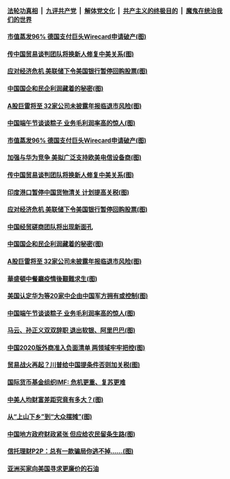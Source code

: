 

####  [法轮功真相](../../../../basic/blob/master/README.md?t=06270331) &nbsp;|&nbsp; [九评共产党](../../../../9ping.md/blob/master/README.md?t=06270331) &nbsp;|&nbsp; [解体党文化](../../../../jtdwh.md/blob/master/README.md?t=06270331)  &nbsp;|&nbsp; [共产主义的终极目的](../../../../gczydzjmd.md/blob/master/README.md?t=06270331) &nbsp;|&nbsp; [魔鬼在统治我们的世界](../../../../mgztzwmdsj.md/blob/master/README.md?t=06270331) 

#### [市值蒸发96% 德国支付巨头Wirecard申请破产(图)](../pages/p5/937805.md?t=06270331) 

#### [传中国贸易谈判团队将换新人修复中美关系(图)](../pages/p5/937793.md?t=06270331) 

#### [应对经济危机 美联储下令美国银行暂停回购股票(图)](../pages/p5/937760.md?t=06270331) 

#### [中国国企和民企利润藏着的秘密(图)](../pages/p5/937711.md?t=06270331) 

#### [A股巨雷将至 32家公司未披露年报临退市风险(图)](../pages/p5/937727.md?t=06270331) 

#### [中国端午节谈谈粽子 业务毛利润率高的惊人(图)](../pages/p5/937695.md?t=06270331) 

#### [市值蒸发96% 德国支付巨头Wirecard申请破产(图)](../pages/p5/937805.md?t=06270331) 

#### [加强与华为竞争 美拟广泛支持欧美电信设备商(图)](../pages/p5/937802.md?t=06270331) 

#### [传中国贸易谈判团队将换新人修复中美关系(图)](../pages/p5/937793.md?t=06270331) 

#### [印度港口暂停中国货物清关 计划提高关税(图)](../pages/p5/937779.md?t=06270331) 

#### [应对经济危机 美联储下令美国银行暂停回购股票(图)](../pages/p5/937760.md?t=06270331) 

#### [中国经贸磋商团队将出现新面孔](../pages/p5/937736.md?t=06270331) 

#### [中国国企和民企利润藏着的秘密(图)](../pages/p5/937711.md?t=06270331) 

#### [A股巨雷将至 32家公司未披露年报临退市风险(图)](../pages/p5/937727.md?t=06270331) 

#### [華盛頓中餐廳疫情後艱難求生(图)](../pages/p5/937726.md?t=06270331) 

#### [美国认定华为等20家中企由中国军方拥有或控制(图)](../pages/p5/937724.md?t=06270331) 

#### [中国端午节谈谈粽子 业务毛利润率高的惊人(图)](../pages/p5/937695.md?t=06270331) 

#### [马云、孙正义双双辞职 退出软银、阿里巴巴(图)](../pages/p5/937690.md?t=06270331) 

#### [中国2020版外商准入负面清单 两领域牢牢把控(图)](../pages/p5/937687.md?t=06270331) 

#### [贸易战火再起？川普给中国提条件否则加关税(图)](../pages/p5/937682.md?t=06270331) 

#### [国际货币基金组织IMF: 危机更重、复苏更难](../pages/p5/937676.md?t=06270331) 

#### [中美人均财富差距究竟有多大？(图)](../pages/p5/937633.md?t=06270331) 

#### [从“上山下乡”到“大众摆摊”(图)](../pages/p5/937620.md?t=06270331) 

#### [中国地方政府财政紧张 但应给农民留条生路(图)](../pages/p5/937593.md?t=06270331) 

#### [信托理财P2P：总有一款骗局你逃不掉……(图)](../pages/p5/937618.md?t=06270331) 

#### [亚洲买家向美国寻求更廉价的石油](../pages/p5/937608.md?t=06270331) 

